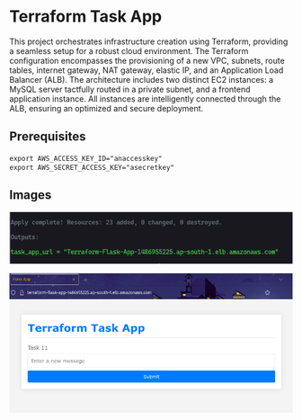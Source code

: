 
# Terraform Task App

This project orchestrates infrastructure creation using Terraform, providing a seamless setup for a robust cloud environment. The Terraform configuration encompasses the provisioning of a new VPC, subnets, route tables, internet gateway, NAT gateway, elastic IP, and an Application Load Balancer (ALB). The architecture includes two distinct EC2 instances: a MySQL server tactfully routed in a private subnet, and a frontend application instance. All instances are intelligently connected through the ALB, ensuring an optimized and secure deployment. 


## Prerequisites


```
export AWS_ACCESS_KEY_ID="anaccesskey"
export AWS_SECRET_ACCESS_KEY="asecretkey"
```

## Images

![Console Output](https://github.com/teliVighnesh04/terraform-task-app/blob/main/output.png)

![App](https://github.com/teliVighnesh04/terraform-task-app/blob/main/FlaskApp.png)

